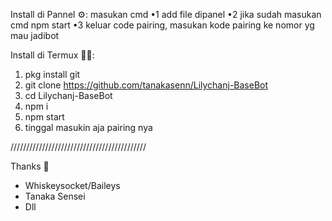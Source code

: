 Install di Pannel ⚙️:
masukan cmd
•1 add file dipanel
•2 jika sudah masukan cmd npm start
•3 keluar code pairing, masukan kode pairing ke nomor yg mau jadibot


Install di Termux 👨‍💻:
1. pkg install git
2. git clone https://github.com/tanakasenn/Lilychanj-BaseBot
3. cd Lilychanj-BaseBot 
4. npm i
5. npm start
6. tinggal masukin aja pairing nya

///////////////////////////////////////////

Thanks 🙏
- Whiskeysocket/Baileys
- Tanaka Sensei
- Dll
